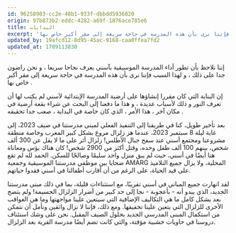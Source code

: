 ```yaml
---
id: 96258903-cc2e-48b1-933f-dbbdd5936820
origin: 97b873b2-eddc-4282-a69f-1876ace785e6
title: البدايات
excerpt: 'إننا نلاحظ بأن تطور أداء المدرسة الموسيقية بآسني يعرف نجاحا سريعا ، و نحن راضون جدا على ذلك ، و لهذا السبب فإننا نرى بأن هذه المدرسة في حاجة سريعة إلى مقر أكبر خاص بها .'
updated_by: 19afcd12-8d95-45ac-9168-caa0ffea7fd2
updated_at: 1709113830
---
```

إننا نلاحظ بأن تطور أداء المدرسة الموسيقية بآسني يعرف نجاحا سريعا ، و نحن راضون جدا على ذلك ، و لهذا السبب فإننا نرى بأن هذه المدرسة في حاجة سريعة إلى مقر أكبر خاص بها .

إن البناية التي كان مقررا إنشاؤها على أرضية المدرسة الإبتدائية لآسني لم يكتب لها أن تعرف النور و ذلك لأسباب عديدة ، و هذا ما دفعنا إلى البحث عن شراء بقعة أرضية في مكان آخر ، هذا الأمر ، الذي كان خاصة في البداية ، صعب جدا تحقيقه .

بعد تأخير طويل، كنا في طريقنا إلى التنفيذ الفعلي لمبنى مدرستنا في صيف 2023، إلى غاية ليلة 8 سبتمبر 2023، عندما هز زلزال مروع بشكل كبير المغرب وخاصة منطقة مشروعنا ومجتمع أسني عند سفح جبال الأطلس! زلزال أثر على ما لا يقل عن 300 ألف شخص، بينهم 100 ألف طفل وحده، وقتل أكثر من 2900 شخص! كان هناك بؤس ومعاناة هنا أيضًا في أسني، حيث لم يبق منزل واحد سليمًا وصالحًا للسكن. الحمد لله لم تقع ضحايا بين موظفي مدرستنا الموسيقية وجمعية AMARG المحلية، ولا يزال جميع التلاميذ على قيد الحياة، على الرغم من أن أقارب أطفالنا في أسني فقدوا حياتهم.

لقد انهارت جميع المباني في أسني تقريبًا، مع استثناءات قليلة، بما في ذلك مبنى مدرستنا الجديد، الذي يبدو أنه - بأعجوبة - نجا إلى حد كبير من أضرار الزلزال الجسيمة! ولم يتضح بعد بشكل كامل ما هي التكاليف الإضافية التي سيتعين علينا مواجهتها وما هي العواقب الأخرى للزلزال التي يتعين علينا تخفيفها. ومع ذلك، فإننا لا نزال واثقين ونأمل أن نتمكن من استكمال المبنى المدرسي الجديد بحلول الصيف المقبل. نحن على وشك استئناف دروسنا في حاويات خشبية مؤقتة، والتي كانت تضم أيضًا مدرسة القرية بعد الزلزال.